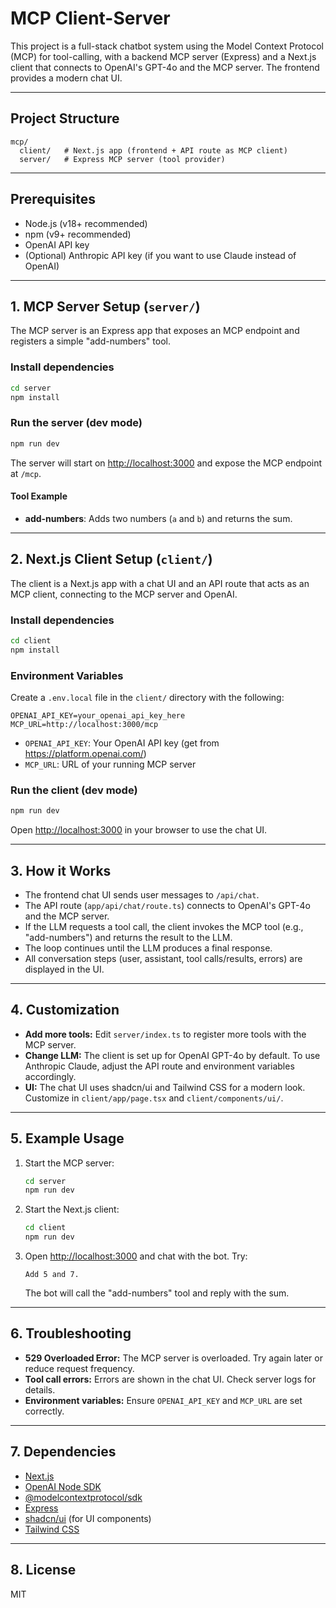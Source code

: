 # MCP Client-Server

This project is a full-stack chatbot system using the Model Context Protocol (MCP) for tool-calling, with a backend MCP server (Express) and a Next.js client that connects to OpenAI's GPT-4o and the MCP server. The frontend provides a modern chat UI.

---

## Project Structure

```
mcp/
  client/   # Next.js app (frontend + API route as MCP client)
  server/   # Express MCP server (tool provider)
```

---

## Prerequisites

- Node.js (v18+ recommended)
- npm (v9+ recommended)
- OpenAI API key
- (Optional) Anthropic API key (if you want to use Claude instead of OpenAI)

---

## 1. MCP Server Setup (`server/`)

The MCP server is an Express app that exposes an MCP endpoint and registers a simple "add-numbers" tool.

### Install dependencies

```bash
cd server
npm install
```

### Run the server (dev mode)

```bash
npm run dev
```

The server will start on [http://localhost:3000](http://localhost:3000) and expose the MCP endpoint at `/mcp`.

#### Tool Example

- **add-numbers**: Adds two numbers (`a` and `b`) and returns the sum.

---

## 2. Next.js Client Setup (`client/`)

The client is a Next.js app with a chat UI and an API route that acts as an MCP client, connecting to the MCP server and OpenAI.

### Install dependencies

```bash
cd client
npm install
```

### Environment Variables

Create a `.env.local` file in the `client/` directory with the following:

```
OPENAI_API_KEY=your_openai_api_key_here
MCP_URL=http://localhost:3000/mcp
```

- `OPENAI_API_KEY`: Your OpenAI API key (get from https://platform.openai.com/)
- `MCP_URL`: URL of your running MCP server

### Run the client (dev mode)

```bash
npm run dev
```

Open [http://localhost:3000](http://localhost:3000) in your browser to use the chat UI.

---

## 3. How it Works

- The frontend chat UI sends user messages to `/api/chat`.
- The API route (`app/api/chat/route.ts`) connects to OpenAI's GPT-4o and the MCP server.
- If the LLM requests a tool call, the client invokes the MCP tool (e.g., "add-numbers") and returns the result to the LLM.
- The loop continues until the LLM produces a final response.
- All conversation steps (user, assistant, tool calls/results, errors) are displayed in the UI.

---

## 4. Customization

- **Add more tools:** Edit `server/index.ts` to register more tools with the MCP server.
- **Change LLM:** The client is set up for OpenAI GPT-4o by default. To use Anthropic Claude, adjust the API route and environment variables accordingly.
- **UI:** The chat UI uses shadcn/ui and Tailwind CSS for a modern look. Customize in `client/app/page.tsx` and `client/components/ui/`.

---

## 5. Example Usage

1. Start the MCP server:
   ```bash
   cd server
   npm run dev
   ```
2. Start the Next.js client:
   ```bash
   cd client
   npm run dev
   ```
3. Open [http://localhost:3000](http://localhost:3000) and chat with the bot. Try:
   ```
   Add 5 and 7.
   ```
   The bot will call the "add-numbers" tool and reply with the sum.

---

## 6. Troubleshooting

- **529 Overloaded Error:** The MCP server is overloaded. Try again later or reduce request frequency.
- **Tool call errors:** Errors are shown in the chat UI. Check server logs for details.
- **Environment variables:** Ensure `OPENAI_API_KEY` and `MCP_URL` are set correctly.

---

## 7. Dependencies

- [Next.js](https://nextjs.org/)
- [OpenAI Node SDK](https://www.npmjs.com/package/openai)
- [@modelcontextprotocol/sdk](https://www.npmjs.com/package/@modelcontextprotocol/sdk)
- [Express](https://expressjs.com/)
- [shadcn/ui](https://ui.shadcn.com/) (for UI components)
- [Tailwind CSS](https://tailwindcss.com/)

---

## 8. License

MIT
